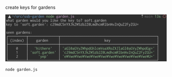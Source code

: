 create keys for gardens

![table of 3 names, and long string of random encoded 'keys' to access those names](example.png)

    node garden.js
